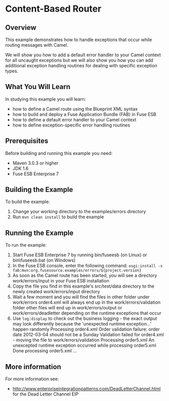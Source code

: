# Content-Based Router

## Overview
This example demonstrates how to handle exceptions that occur while routing messages with Camel.

We will show you how to add a default error handler to your Camel context for all uncaught exceptions but we will
also show you how you can add additional exception handling routines for dealing with specific exception types.

## What You Will Learn
In studying this example you will learn:

* how to define a Camel route using the Blueprint XML syntax
* how to build and deploy a Fuse Application Bundle (FAB) in Fuse ESB
* how to define a default error handler to your Camel context
* how to define exception-specific error handling routines

## Prerequisites
Before building and running this example you need:

* Maven 3.0.3 or higher
* JDK 1.6
* Fuse ESB Enterprise 7

## Building the Example
To build the example:

1. Change your working directory to the examples/errors directory
1. Run `mvn clean install` to build the example

## Running the Example
To run the example:

1. Start Fuse ESB Enterprise 7 by running bin/fuseesb (on Linux) or bin\fuseesb.bat (on Windows)
1. In the Fuse ESB console, enter the following command: `osgi:install -s fab:mvn:org.fusesource.examples/errors/${project.version}`
1. As soon as the Camel route has been started, you will see a directory work/errors/input in your Fuse ESB installation
1. Copy the file you find in this example's src/test/data directory to the newly created work/errors/input directory
1. Wait a few moment and you will find the files in other folder under work/errors
        order4.xml will always end up in the work/errors/validation folder
        other files will end up in work/errors/output or work/errors/deadletter depending on the runtime exceptions that occur
1. Use `log:display` to check out the business logging - the exact output may look differently because the 'unexpected runtime exception...' happen randomly
        Processing order4.xml
        Order validation failure: order date 2012-03-04 should not be a Sunday
        Validation failed for order4.xml - moving the file to work/errors/validation
        Processing order5.xml
        An unexcepted runtime exception occurred while processing order5.xml
        Done processing order5.xml
        ...

## More information
For more information see:
* http://www.enterpriseintegrationpatterns.com/DeadLetterChannel.html for the Dead Letter Channel EIP
